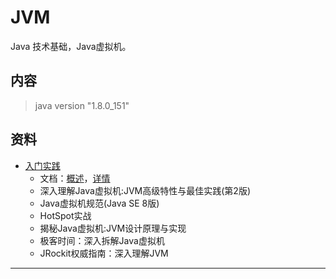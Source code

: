 #   JVM

Java 技术基础，Java虚拟机。

##  内容

>   java version "1.8.0_151"


##  资料

-   [入门实践](action/README.md)
    -   文档：[概述](../doc/I02.md)，[详情](../doc/vm/README.md)
    -   深入理解Java虚拟机:JVM高级特性与最佳实践(第2版)
    -   Java虚拟机规范(Java SE 8版)
    -   HotSpot实战
    -   揭秘Java虚拟机:JVM设计原理与实现
    -   极客时间：深入拆解Java虚拟机
    -   JRockit权威指南：深入理解JVM

----

